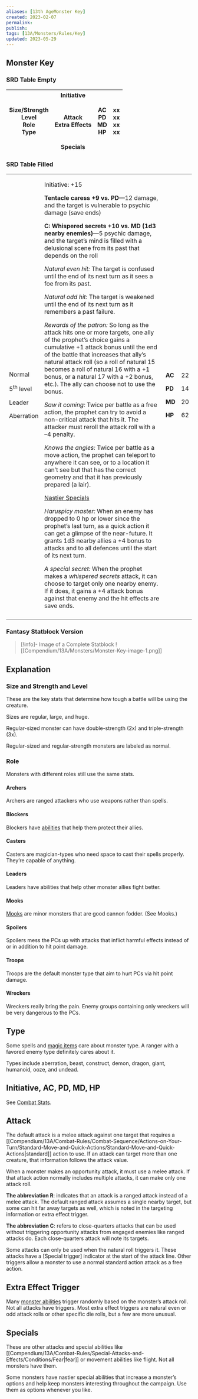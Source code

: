 ```yaml
---
aliases: [13th AgeMonster Key]
created: 2023-02-07
permalink: 
publish: 
tags: [13A/Monsters/Rules/Key]
updated: 2023-05-29
---
```


## Monster Key

### SRD Table Empty

| Size/Strength<br>Level<br>Role<br>Type 	 | Initiative<br><br><br>Attack<br>Extra Effects<br><br><br>Specials 	 | AC<br>PD<br>MD<br>HP 	 | xx<br>xx<br>xx<br>xx 	 |  
|------------------------------------------|---------------------------------------------------------------------|------------------------|------------------------|

### SRD Table Filled

<table>
<colgroup>
<col style="width: 16%" />
<col style="width: 72%" />
<col style="width: 5%" />
<col style="width: 5%" />
</colgroup>
<tbody>
<tr class="odd">
<td><p>Normal</p>
<p>5<sup>th</sup> level</p>
<p>Leader</p>
<p>Aberration</p></td>
<td><p>Initiative: +15</p>
<p><strong>Tentacle caress +9 vs. PD</strong>—12 damage, and the target
is vulnerable to psychic damage (save ends)</p>
<p><strong>C: Whispered secrets +10 vs. MD (1d3 nearby
enemies)</strong>—5 psychic damage, and the target’s mind is filled with
a delusional scene from its past that depends on the roll</p>
<p><em>Natural even hit:</em> The target is confused until the end of
its next turn as it sees a foe from its past.</p>
<p><em>Natural odd hit:</em> The target is weakened until the end of its
next turn as it remembers a past failure.</p>
<p><em>Rewards of the patron:</em> So long as the attack hits one or
more targets, one ally of the prophet’s choice gains a cumulative +1
attack bonus until the end of the battle that increases that ally’s
natural attack roll (so a roll of natural 15 becomes a roll of natural
16 with a +1 bonus, or a natural 17 with a +2 bonus, etc.). The ally can
choose not to use the bonus.</p>
<p><em>Saw it coming:</em> Twice per battle as a free action, the
prophet can try to avoid a non-critical attack that hits it. The
attacker must reroll the attack roll with a –4 penalty.</p>
<p><em>Knows the angles:</em> Twice per battle as a move action, the
prophet can teleport to anywhere it can see, or to a location it can’t
see but that has the correct geometry and that it has previously
prepared (a lair).</p>
<p><u>Nastier Specials</u></p>
<p><em>Haruspicy master:</em> When an enemy has dropped to 0 hp or lower
since the prophet’s last turn, as a quick action it can get a glimpse of
the near-future. It grants 1d3 nearby allies a +4 bonus to attacks and
to all defences until the start of its next turn.</p>
<p><em>A special secret:</em> When the prophet makes a <em>whispered
secrets</em> attack, it can choose to target only one nearby enemy. If
it does, it gains a +4 attack bonus against that enemy and the hit
effects are save ends.</p></td>
<td><p><strong>AC</strong></p>
<p><strong>PD</strong></p>
<p><strong>MD</strong></p>
<p><strong>HP</strong></p></td>
<td><p>22</p>
<p>14</p>
<p>20</p>
<p>62</p></td>
</tr>
<tr class="even">
<td></td>
<td></td>
<td></td>
<td></td>
</tr>
</tbody>
</table>


### Fantasy Statblock Version

> [!info]- Image of a Complete Statblock
> ![[Compendium/13A/Monsters/Monster-Key-image-1.png]]

## Explanation

### Size and Strength and Level

These are the key stats that determine how tough a battle will be using the creature.  

Sizes are regular, large, and huge. 

Regular-sized monster can have double-strength (2x) and triple-strength (3x). 

Regular-sized and regular-strength monsters are labeled as normal.

### Role

Monsters with different roles still use the same stats.

#### Archers

Archers are ranged attackers who use weapons rather than spells.

#### Blockers

Blockers have [abilities](Compendium/13A/Character-Rules/Abilities.md) that help them protect their allies.

#### Casters

Casters are magician-types who need space to cast their spells properly. They’re capable of anything.

#### Leaders

Leaders have abilities that help other monster allies fight better.

#### Mooks

[Mooks](../Monster-Rules/Mooks.md) are minor monsters that are good cannon fodder. (See Mooks.)

#### Spoilers

Spoilers mess the PCs up with attacks that inflict harmful effects instead of or in addition to hit point damage.

#### Troops

Troops are the default monster type that aim to hurt PCs via hit point damage.

#### Wreckers

Wreckers really bring the pain. Enemy groups containing only wreckers will be very dangerous to the PCs.

## Type

Some spells and [magic items](Compendium/13A/Magic-Items/Magic-Items.md) care about monster type. A ranger with a favored enemy type definitely cares about it.

Types include aberration, beast, construct, demon, dragon, giant, humanoid, ooze, and undead.

## Initiative, AC, PD, MD, HP

See [Combat Stats](Compendium/13A/Character-Rules/Combat-Stats.md).

## Attack

The default attack is a melee attack against one target that requires a [[Compendium/13A/Combat-Rules/Combat-Sequence/Actions-on-Your-Turn/Standard-Move-and-Quick-Actions/Standard-Move-and-Quick-Actions|standard]] action to use. If an attack can target more than one creature, that information follows the attack value.

When a monster makes an opportunity attack, it must use a melee attack. If that attack action normally includes multiple attacks, it can make only one attack roll.

**The abbreviation R**: indicates that an attack is a ranged attack instead of a melee attack. The default ranged attack assumes a single nearby target, but some can hit far away targets as well, which is noted in the targeting information or extra effect trigger.

**The abbreviation C**: refers to close-quarters attacks that can be used without triggering opportunity attacks from engaged enemies like ranged attacks do. Each close-quarters attack will note its targets.

Some attacks can only be used when the natural roll triggers it. These attacks have a [Special trigger] indicator at the start of the attack line. Other triggers allow a monster to use a normal standard action attack as a free action.

## Extra Effect Trigger

Many [monster abilities](../Monster-Rules/Monster-Abilities.md) trigger randomly based on the monster’s attack roll. Not all attacks have triggers. Most extra effect triggers are natural even or odd attack rolls or other specific die rolls, but a few are more unusual.

## Specials

These are other attacks and special abilities like [[Compendium/13A/Combat-Rules/Special-Attacks-and-Effects/Conditions/Fear|fear]] or movement abilities like flight. Not all monsters have them.

Some monsters have nastier special abilities that increase a monster’s options and help keep monsters interesting throughout the campaign. Use them as options whenever you like.
